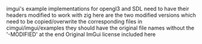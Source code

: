 imgui's example implementations for opengl3 and SDL need to have their headers modified to work with zig
here are the two modified versions which need to be copied/overwrite the corresponding files in cimgui/imgui/examples
they should have the original file names without the '-MODIFIED' at the end
Original ImGui license included here
